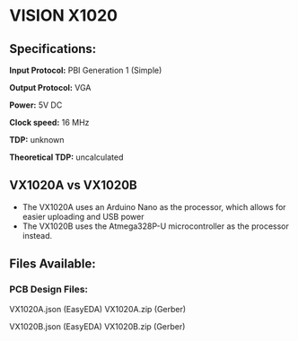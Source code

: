 # VISION X1020

## Specifications:

**Input Protocol:**     PBI Generation 1 (Simple)

**Output Protocol:**    VGA

**Power:**              5V DC

**Clock speed:**    16 MHz

**TDP:**              unknown

**Theoretical TDP:**    uncalculated

## VX1020A vs VX1020B

- The VX1020A uses an Arduino Nano as the processor, which allows for easier uploading and USB power
- The VX1020B uses the Atmega328P-U microcontroller as the processor instead.

## Files Available:

### PCB Design Files:
VX1020A.json   (EasyEDA)
VX1020A.zip    (Gerber)

VX1020B.json   (EasyEDA)
VX1020B.zip    (Gerber)